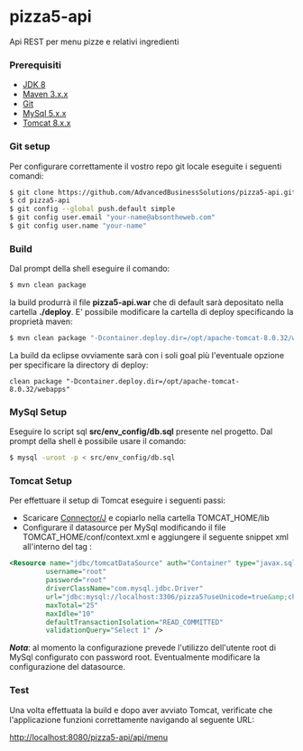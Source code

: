 
# pizza5-api
Api REST per menu pizze e relativi ingredienti



### Prerequisiti
- [JDK 8]
- [Maven 3.x.x]
- [Git]
- [MySql 5.x.x]
- [Tomcat 8.x.x]

### Git setup
Per configurare correttamente il vostro repo git locale eseguite i seguenti comandi:
```sh
$ git clone https://github.com/AdvancedBusinessSolutions/pizza5-api.git
$ cd pizza5-api
$ git config --global push.default simple
$ git config user.email "your-name@absontheweb.com"
$ git config user.name "your-name"
```

### Build
Dal prompt della shell eseguire il comando:
```sh
$ mvn clean package
```
la build produrrà il file **pizza5-api.war** che di default sarà depositato nella cartella **./deploy**. 
E' possibile modificare la cartella di deploy specificando la proprietà maven:

```sh
$ mvn clean package "-Dcontainer.deploy.dir=/opt/apache-tomcat-8.0.32/webapps"
```

La build da eclipse ovviamente sarà con i soli goal più l'eventuale opzione per specificare la directory di deploy:
```
clean package "-Dcontainer.deploy.dir=/opt/apache-tomcat-8.0.32/webapps"
```

### MySql Setup
Eseguire lo script sql **src/env_config/db.sql** presente nel progetto. Dal prompt della shell è possibile usare il comando:
```sh
$ mysql -uroot -p < src/env_config/db.sql
```

### Tomcat Setup
Per effettuare il setup di Tomcat eseguire i seguenti passi:
* Scaricare [Connector/J] e copiarlo nella cartella TOMCAT_HOME/lib
* Configurare il datasource per MySql modificando il file TOMCAT_HOME/conf/context.xml e aggiungere il seguente snippet xml all'interno del tag <Context>: 
```xml
<Resource name="jdbc/tomcatDataSource" auth="Container" type="javax.sql.DataSource"
         username="root"
         password="root"
         driverClassName="com.mysql.jdbc.Driver"
         url="jdbc:mysql://localhost:3306/pizza5?useUnicode=true&amp;characterEncoding=utf8"
         maxTotal="25"
         maxIdle="10"
         defaultTransactionIsolation="READ_COMMITTED"
         validationQuery="Select 1" />
```
***Nota***: al momento la configurazione prevede l'utilizzo dell'utente root di MySql configurato con password root. Eventualmente modificare la configurazione del datasource. 

### Test 
Una volta effettuata la build e dopo aver avviato Tomcat, verificate che l'applicazione funzioni correttamente navigando al seguente URL: 

<http://localhost:8080/pizza5-api/api/menu>


[Connector/J]: <https://dev.mysql.com/downloads/connector/j/>
[JDK 8]: <http://www.oracle.com/technetwork/java/javase/downloads/jdk8-downloads-2133151.html>
[Maven 3.x.x]: <https://maven.apache.org/download.cgi>
[Git]: <https://git-scm.com/downloads>
[MySql 5.x.x]: <http://dev.mysql.com/downloads/>
[Tomcat 8.x.x]: <https://tomcat.apache.org/download-80.cgi>


